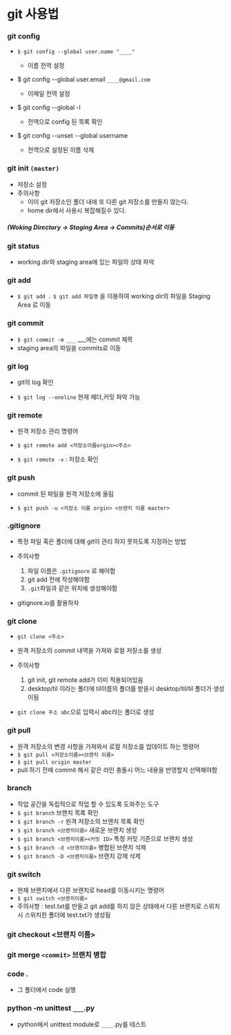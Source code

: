 

# git 사용법

### git config

- `$ git config --global user.name "____" `
  - 이름 전역 설정

- $ git config --global user.email `____@gmail.com`
  - 이메일 전역 설정

- $ git config --global -l
  - 전역으로 config 된 목록 확인
- $ git config --unset --global username
  - 전역으로 설정된 이름 삭제

### git init `(master)`

- 저장소 설정
- 주의사항
  - 이미 git 저장소인 폴더 내에 또 다른 git 저장소를 만들지 않는다.
  - home dir에서 사용시 복잡해질수 있다.



##### (Woking Directory -> Staging Area -> Commits)순서로 이동

### git status

- working dir와 staging area에 있는 파일의 상태 파악



### git add

- `$ git add .` `$ git add 파일명` 을 이용하여 working dir의 파일을 Staging Area 로 이동

### git commit

- `$ git commit -m ___`  ___에는 commit 제목
- staging area의 파일을 commits로 이동

### git log 

- git의 log 확인

- `$ git log --oneline` 현재 헤더,커밋 파악 가능

### git remote

- 원격 저장소 관리 명령어

- `$ git remote add <저장소이름orgin><주소>`

- `$ git remote -v` : 저장소 확인



### git push

- commit 된 파일을 원격 저장소에 올림

- `$ git push -u <저장소 이름 orgin> <브랜치 이름 master>`

  

### .gitignore

- 특정 파일 혹은 폴더에 대해 git이 관리 하지 못하도록 지정하는 방법
- 주의사항
  1. 파일 이름은 `.gitignore` 로 해야함
  2. git add 전에 작성해야함
  3. `.git`파일과 같은 위치에 생성해야함

- gitignore.io를 활용하자

### git clone

- `git clone <주소>` 
- 원격 저장소의 commit 내역을 가져와 로컬 저장소를 생성
- 주의사항
  1. git init, git remote add가 이미 적용되어있음
  2. desktop/til 이라는  폴더에 til이름의 폴더를 받을시 desktop/til/til 폴더가 생성이됨

- `git clone 주소 abc`으로 입력시 abc라는 폴더로 생성



### git pull

- 원격 저장소의 변경 사항을 가져와서 로컬 저장소를 업데이트 하는 명령어
- `$ git pull <저장소이름><브랜치 이름>`
- `$ git pull origin master`
- pull 하기 전에 commit 해서 같은 라인 충돌시 어느 내용을 반영할지 선택해야함



### branch

- 작업 공간을 독립적으로 작업 할 수 있도록 도와주는 도구
- `$ git branch` 브랜치 목록 확인
- `$ git branch -r` 원격 저장소의 브랜치 목록 확인
- `$ git branch <브랜치이름>` 새로운 브랜치 생성
- `$ git branch <브랜치이름><커밋 ID>` 특정 커밋 기준으로 브랜치 생성
- `$ git branch -d <브랜치이름>` 병합된 브랜치 삭제
- `$ git branch -D <브랜치이름>` 브랜치 강제 삭제



### git switch

- 현재 브랜치에서 다른 브랜치로 head를 이동시키는 명령어
- `$ git switch <브랜치이름>`
- 주의사항 : test.txt를 만들고 git add를 하지 않은 상태에서 다른 브랜치로 스위치시 스위치한 폴더에 test.txt가 생성됨

### git checkout <브랜치 이름>

### git merge `<commit>`     브랜치 병합



### code . 

- 그 폴더에서 code 실행



### python -m unittest `___`.py

- python에서 unittest module로 `____`.py를 테스트
